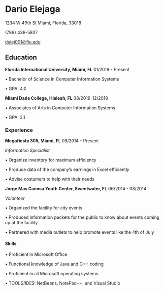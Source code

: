 # **Dario Elejaga**

1234 W 49th St Miami, Florida, 33018
   
   (786) 439-5807
  
   delej001@fiu.edu

## **Education**
**Florida International University, Miami, FL**                                                          01/2019 - Present

•  Bachelor of Science in Computer Information Systems

•  GPA: 4.0

**Miami Dade College, Hialeah, FL**                                                                      08/2016-12/2018

•  Associates of Arts in Computer Information Systems

•  GPA: 3.1 

### Experience

**Megafiesta 305, Miami, FL** 						                                                         09/2014 - Present

_Information Specialist_

•	Organize inventory for maximum efficiency 

•	Produce data of the company’s earnings in Excel efficiently 

•	Advise costumers to help with their needs

**Jorge Mas Canosa Youth Center, Sweetwater, FL**			                                                    06/2014 - 08/2014

_Volunteer_

•	Organized the facility for city events 

•	Produced information packets for the public to know about events coming up at the facility

•	Partnered with media outlets to help promote events like the 4th of July	

#### Skills

•	Proficient in Microsoft Office 

•	Functional knowledge of Java and C++ coding

•	Proficient in all Microsoft operating systems

•	TOOLS/IDES: NetBeans, NotePad++, and Visual Studio



